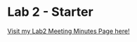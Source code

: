 # Lab 2 - Starter

[Visit my Lab2 Meeting Minutes Page here!](https://klortiz13.github.io/myLab2_Starter/)
